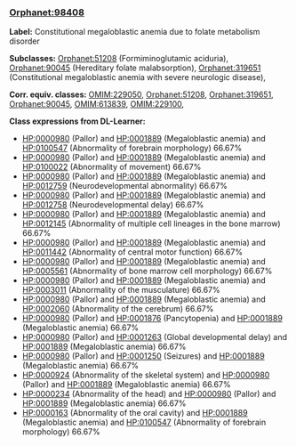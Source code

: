
### [Orphanet:98408](http://www.orpha.net/ORDO/Orphanet_98408)
**Label:** Constitutional megaloblastic anemia due to folate metabolism disorder

**Subclasses:** [Orphanet:51208](http://www.orpha.net/ORDO/Orphanet_51208) (Formiminoglutamic aciduria), [Orphanet:90045](http://www.orpha.net/ORDO/Orphanet_90045) (Hereditary folate malabsorption), [Orphanet:319651](http://www.orpha.net/ORDO/Orphanet_319651) (Constitutional megaloblastic anemia with severe neurologic disease), 

**Corr. equiv. classes:** [OMIM:229050](http://purl.obolibrary.org/obo/OMIM_229050), [Orphanet:51208](http://www.orpha.net/ORDO/Orphanet_51208), [Orphanet:319651](http://www.orpha.net/ORDO/Orphanet_319651), [Orphanet:90045](http://www.orpha.net/ORDO/Orphanet_90045), [OMIM:613839](http://purl.obolibrary.org/obo/OMIM_613839), [OMIM:229100](http://purl.obolibrary.org/obo/OMIM_229100), 

**Class expressions from DL-Learner:**

- [HP:0000980](http://purl.obolibrary.org/obo/HP_0000980) (Pallor) and [HP:0001889](http://purl.obolibrary.org/obo/HP_0001889) (Megaloblastic anemia) and [HP:0100547](http://purl.obolibrary.org/obo/HP_0100547) (Abnormality of forebrain morphology) 66.67%
- [HP:0000980](http://purl.obolibrary.org/obo/HP_0000980) (Pallor) and [HP:0001889](http://purl.obolibrary.org/obo/HP_0001889) (Megaloblastic anemia) and [HP:0100022](http://purl.obolibrary.org/obo/HP_0100022) (Abnormality of movement) 66.67%
- [HP:0000980](http://purl.obolibrary.org/obo/HP_0000980) (Pallor) and [HP:0001889](http://purl.obolibrary.org/obo/HP_0001889) (Megaloblastic anemia) and [HP:0012759](http://purl.obolibrary.org/obo/HP_0012759) (Neurodevelopmental abnormality) 66.67%
- [HP:0000980](http://purl.obolibrary.org/obo/HP_0000980) (Pallor) and [HP:0001889](http://purl.obolibrary.org/obo/HP_0001889) (Megaloblastic anemia) and [HP:0012758](http://purl.obolibrary.org/obo/HP_0012758) (Neurodevelopmental delay) 66.67%
- [HP:0000980](http://purl.obolibrary.org/obo/HP_0000980) (Pallor) and [HP:0001889](http://purl.obolibrary.org/obo/HP_0001889) (Megaloblastic anemia) and [HP:0012145](http://purl.obolibrary.org/obo/HP_0012145) (Abnormality of multiple cell lineages in the bone marrow) 66.67%
- [HP:0000980](http://purl.obolibrary.org/obo/HP_0000980) (Pallor) and [HP:0001889](http://purl.obolibrary.org/obo/HP_0001889) (Megaloblastic anemia) and [HP:0011442](http://purl.obolibrary.org/obo/HP_0011442) (Abnormality of central motor function) 66.67%
- [HP:0000980](http://purl.obolibrary.org/obo/HP_0000980) (Pallor) and [HP:0001889](http://purl.obolibrary.org/obo/HP_0001889) (Megaloblastic anemia) and [HP:0005561](http://purl.obolibrary.org/obo/HP_0005561) (Abnormality of bone marrow cell morphology) 66.67%
- [HP:0000980](http://purl.obolibrary.org/obo/HP_0000980) (Pallor) and [HP:0001889](http://purl.obolibrary.org/obo/HP_0001889) (Megaloblastic anemia) and [HP:0003011](http://purl.obolibrary.org/obo/HP_0003011) (Abnormality of the musculature) 66.67%
- [HP:0000980](http://purl.obolibrary.org/obo/HP_0000980) (Pallor) and [HP:0001889](http://purl.obolibrary.org/obo/HP_0001889) (Megaloblastic anemia) and [HP:0002060](http://purl.obolibrary.org/obo/HP_0002060) (Abnormality of the cerebrum) 66.67%
- [HP:0000980](http://purl.obolibrary.org/obo/HP_0000980) (Pallor) and [HP:0001876](http://purl.obolibrary.org/obo/HP_0001876) (Pancytopenia) and [HP:0001889](http://purl.obolibrary.org/obo/HP_0001889) (Megaloblastic anemia) 66.67%
- [HP:0000980](http://purl.obolibrary.org/obo/HP_0000980) (Pallor) and [HP:0001263](http://purl.obolibrary.org/obo/HP_0001263) (Global developmental delay) and [HP:0001889](http://purl.obolibrary.org/obo/HP_0001889) (Megaloblastic anemia) 66.67%
- [HP:0000980](http://purl.obolibrary.org/obo/HP_0000980) (Pallor) and [HP:0001250](http://purl.obolibrary.org/obo/HP_0001250) (Seizures) and [HP:0001889](http://purl.obolibrary.org/obo/HP_0001889) (Megaloblastic anemia) 66.67%
- [HP:0000924](http://purl.obolibrary.org/obo/HP_0000924) (Abnormality of the skeletal system) and [HP:0000980](http://purl.obolibrary.org/obo/HP_0000980) (Pallor) and [HP:0001889](http://purl.obolibrary.org/obo/HP_0001889) (Megaloblastic anemia) 66.67%
- [HP:0000234](http://purl.obolibrary.org/obo/HP_0000234) (Abnormality of the head) and [HP:0000980](http://purl.obolibrary.org/obo/HP_0000980) (Pallor) and [HP:0001889](http://purl.obolibrary.org/obo/HP_0001889) (Megaloblastic anemia) 66.67%
- [HP:0000163](http://purl.obolibrary.org/obo/HP_0000163) (Abnormality of the oral cavity) and [HP:0001889](http://purl.obolibrary.org/obo/HP_0001889) (Megaloblastic anemia) and [HP:0100547](http://purl.obolibrary.org/obo/HP_0100547) (Abnormality of forebrain morphology) 66.67%


